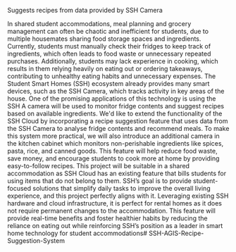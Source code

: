 Suggests recipes from data provided by SSH Camera

In shared student accommodations, meal planning and grocery management can often be chaotic and inefficient for students, due to multiple housemates sharing food storage spaces and ingredients. Currently, students must manually check their fridges to keep track of ingredients, which often leads to food waste or unnecessary repeated purchases. Additionally, students may lack experience in cooking, which results in them relying heavily on eating out or ordering takeaways, contributing to unhealthy eating habits and unnecessary expenses. The Student Smart Homes (SSH) ecosystem already provides many smart devices, such as the SSH Camera, which tracks activity in key areas of the house. One of the promising applications of this technology is using the SSH A camera will be used to monitor fridge contents and suggest recipes based on available ingredients. We'd like to extend the functionality of the SSH Cloud by incorporating a recipe suggestion feature that uses data from the SSH Camera to analyse fridge contents and recommend meals. To make this system more practical, we will also introduce an additional camera in the kitchen cabinet which monitors non-perishable ingredients like spices, pasta, rice, and canned goods. This feature will help reduce food waste, save money, and encourage students to cook more at home by providing easy-to-follow recipes. This project will be suitable in a shared accommodation as SSH Cloud has an existing feature that bills students for using items that do not belong to them. SSH’s goal is to provide student-focused solutions that simplify daily tasks to improve the overall living experience, and this project perfectly aligns with it. Leveraging existing SSH hardware and cloud infrastructure, it is perfect for rental homes as it does not require permanent changes to the accommodation. This feature will provide real-time benefits and foster healthier habits by reducing the reliance on eating out while reinforcing SSH’s position as a leader in smart home technology for student accommodations# SSH-AGIS-Recipe-Suggestion-System
